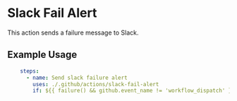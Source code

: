 # Slack Fail Alert 

This action sends a failure message to Slack.

## Example Usage

```yaml
    steps:
      - name: Send slack failure alert
        uses: ./.github/actions/slack-fail-alert
        if: ${{ failure() && github.event_name != 'workflow_dispatch' }}
```


